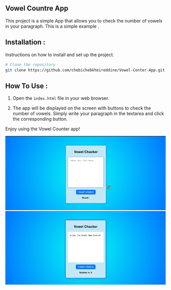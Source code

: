 ## Vowel Countre App

This project is a simple App that allows you to check the number of vowels in your paragraph. This is a simple example .

## Installation :

Instructions on how to install and set up the project.

```bash
# Clone the repository
git clone https://github.com/chebichebkheireddine/Vowel-Conter-App.git

```

## How To Use :


1. Open the `index.html` file in your web browser.

2. The app will be displayed on the screen with buttons to check the number of vowels. Simply write your paragraph in the textarea and click the corresponding button.

Enjoy using the Vowel Counter app!

![alt text](Images/image.png)
![alt text](Images/image-1.png)
